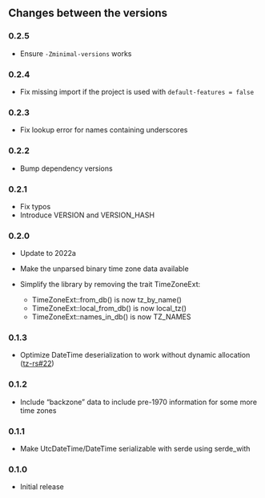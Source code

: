 ## Changes between the versions

### 0.2.5

* Ensure `-Zminimal-versions` works

### 0.2.4

* Fix missing import if the project is used with `default-features = false`

### 0.2.3

* Fix lookup error for names containing underscores

### 0.2.2

* Bump dependency versions

### 0.2.1

* Fix typos
* Introduce VERSION and VERSION_HASH

### 0.2.0

* Update to 2022a
* Make the unparsed binary time zone data available
* Simplify the library by removing the trait TimeZoneExt:

   * TimeZoneExt::from_db() is now tz_by_name()
   * TimeZoneExt::local_from_db() is now local_tz()
   * TimeZoneExt::names_in_db() is now TZ_NAMES

### 0.1.3

* Optimize DateTime deserialization to work without dynamic allocation
  ([tz-rs#22](https://github.com/x-hgg-x/tz-rs/pull/22))

### 0.1.2

* Include “backzone” data to include pre-1970 information for some more time zones

### 0.1.1

* Make UtcDateTime/DateTime serializable with serde using serde_with

### 0.1.0

* Initial release
